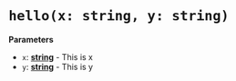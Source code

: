 # `hello(x: string, y: string)`

**Parameters**

-   `x`: **[string](https://developer.mozilla.org/en-US/docs/Web/JavaScript/Reference/Global_Objects/String)** - This is x
-   `y`: **[string](https://developer.mozilla.org/en-US/docs/Web/JavaScript/Reference/Global_Objects/String)** - This is y